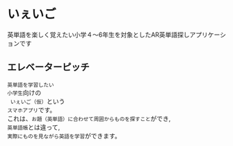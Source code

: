 # いぇいご
英単語を楽しく覚えたい小学４〜6年生を対象としたAR英単語探しアプリケーションです

## エレベーターピッチ
`英単語を学習したい`  
`小学生`向けの  
` いぇいご（仮）`という  
`スマホアプリ`です。  
これは、`お題（英単語）に合わせて周囲からものを探すこと`ができ,  
`英単語帳`とは違って,  
`実際にものを見ながら英語を学習`ができます。  
